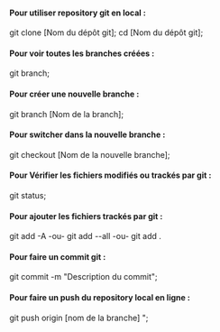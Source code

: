 
#### Pour utiliser repository git en local : 

git clone [Nom du dépôt git];
cd  [Nom du dépôt git];

#### Pour voir toutes les branches créées : 

git branch;

#### Pour créer une nouvelle branche : 

git branch [Nom de la branch];

#### Pour switcher dans la nouvelle branche : 

git checkout [Nom de la nouvelle branche];

#### Pour Vérifier les fichiers modifiés ou trackés par git : 

git status;

#### Pour ajouter les fichiers trackés par git : 

git add -A 
-ou- 
git add --all 
-ou-
git add .

#### Pour faire un commit git  : 

git commit -m "Description du commit";

#### Pour faire un push du repository local en ligne  : 

git push origin [nom de la branche] ";


